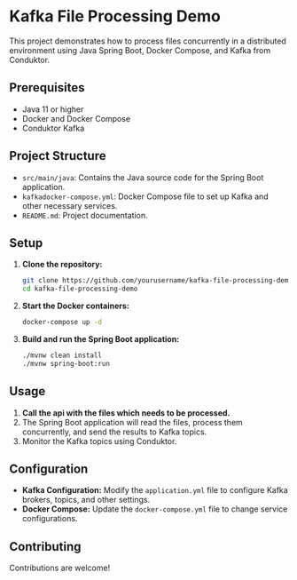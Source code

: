 
# Kafka File Processing Demo

This project demonstrates how to process files concurrently in a distributed environment using Java Spring Boot, Docker Compose, and Kafka from Conduktor.

## Prerequisites

- Java 11 or higher
- Docker and Docker Compose
- Conduktor Kafka

## Project Structure

- `src/main/java`: Contains the Java source code for the Spring Boot application.
- `kafkadocker-compose.yml`: Docker Compose file to set up Kafka and other necessary services.
- `README.md`: Project documentation.

## Setup

1. **Clone the repository:**
   ```sh
   git clone https://github.com/yourusername/kafka-file-processing-demo.git
   cd kafka-file-processing-demo
   ```

2. **Start the Docker containers:**
   ```sh
   docker-compose up -d
   ```

3. **Build and run the Spring Boot application:**
   ```sh
   ./mvnw clean install
   ./mvnw spring-boot:run
   ```

## Usage

1. **Call the api with the files which needs to be processed.**
2. The Spring Boot application will read the files, process them concurrently, and send the results to Kafka topics.
3. Monitor the Kafka topics using Conduktor.

## Configuration

- **Kafka Configuration:** Modify the `application.yml` file to configure Kafka brokers, topics, and other settings.
- **Docker Compose:** Update the `docker-compose.yml` file to change service configurations.

## Contributing

Contributions are welcome!


